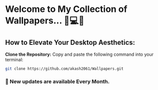 # Welcome to My Collection of Wallpapers... 💫💻🌌

## How to Elevate Your Desktop Aesthetics:

 **Clone the Repository:**
   Copy and paste the following command into your terminal:
   ```bash
   git clone https://github.com/akash2061/Wallpapers.git
   ```
### 🚀 New updates are available Every Month.

